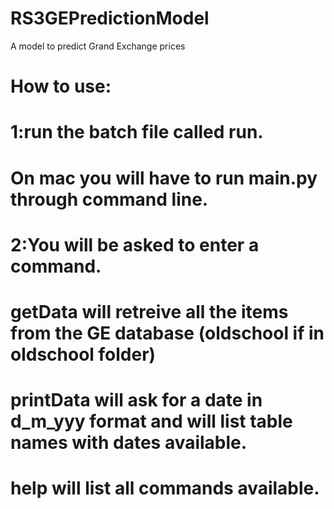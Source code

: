 # RS3GEPredictionModel
A model to predict Grand Exchange prices

# How to use:
# 1:run the batch file called run.
# On mac you will have to run main.py through command line.

# 2:You will be asked to enter a command.
# getData will retreive all the items from the GE database (oldschool if in oldschool folder)
# printData will ask for a date in d_m_yyy format and will list table names with dates available.
# help will list all commands available.
